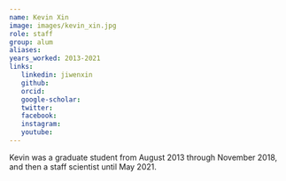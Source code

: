 ```yaml
---
name: Kevin Xin
image: images/kevin_xin.jpg
role: staff
group: alum
aliases:
years_worked: 2013-2021
links:
   linkedin: jiwenxin
   github:
   orcid: 
   google-scholar:
   twitter:
   facebook:
   instagram: 
   youtube:
---
```


Kevin was a graduate student from August 2013 through November 2018, and then a staff scientist until May 2021.
